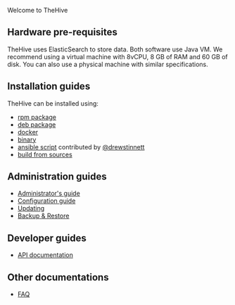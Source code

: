 Welcome to TheHive 

## Hardware pre-requisites

TheHive uses ElasticSearch to store data. Both software use Java VM. We recommend using a virtual machine with 8vCPU, 8
GB of RAM and 60 GB of disk. You can also use a physical machine with similar specifications.

## Installation guides

TheHive can be installed using:
- [rpm package](installation/rpm-guide.md)
- [deb package](installation/deb-guide.md)
- [docker](installation/docker-guide.md)
- [binary](installation/binary-guide.md)
- [ansible script](https://github.com/drewstinnett/ansible-thehive) contributed by [@drewstinnett](https://github.com/drewstinnett)
- [build from sources](installation/build-guide.md)

## Administration guides

- [Administrator's guide](admin/admin-guide.md)
- [Configuration guide](admin/configuration.md)
- [Updating](admin/updating.md)
- [Backup & Restore](admin/backup-restore.md)

## Developer guides

- [API documentation](api/README.md)

## Other documentations
- [FAQ](FAQ.mf)